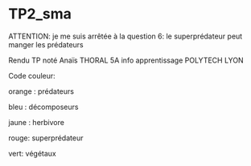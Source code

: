 # TP2_sma
 
ATTENTION: je me suis arrêtée à la question 6: le superprédateur peut manger les prédateurs


Rendu TP noté Anaïs THORAL 
5A info apprentissage
POLYTECH LYON

Code couleur:


orange : prédateurs


bleu : décomposeurs


jaune : herbivore


rouge: superprédateur


vert: végétaux
